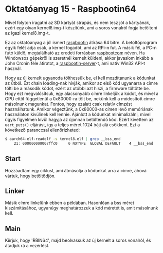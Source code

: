 Oktatóanyag 15 - Raspbootin64
=============================

Mivel folyton iragatni az SD kártyát strapás, és nem tesz jót a kártyának, ezért egy olyan kernel8.img-t készítünk,
ami a soros vonalról fogja betölteni az igazi kernel8.img-t.

Ez az oktatóanyag a jól ismert [raspbootin](https://github.com/mrvn/raspbootin) átírása 64 bitre.
A betöltőprogram egyik felét adja csak, a kernel fogadót, ami az RPi-n fut. A másik fél, a PC-n futó küldő,
megtalálható az eredeti forrásban [raspbootcom](https://github.com/mrvn/raspbootin/blob/master/raspbootcom/raspbootcom.cc) néven.
Ha Windowsos gépekről is szeretnél kernelt küldeni, akkor javaslom inkább a John Cronin féle átiratot, a
[raspbootin-server](https://github.com/jncronin/rpi-boot/blob/master/raspbootin-server.c)-t, ami natív Win32 API-t használ.

Hogy az új kernelt ugyanoda tölthessük be, el kell mozdítanunk a kódunkat az útból. Ezt chain loading-nak hívják, amikor
az első kód ugyanarra a címre tölti be a második kódot, ezért az utóbbi azt hiszi, a firmware töltötte be.
Hogy ezt megvalósítsuk, egy alacsonyabb címre linkeljük a kódot, és mivel a GPU ettől függetlenül a 0x80000-ra tölt be,
nekünk kell a módosított címre másolnunk magunkat. Fontos, hogy ezalatt csak relatív címzést használhatunk. Amikor
végeztünk, a 0x80000-as címen lévő memóriának használaton kívülinek kell lennie. Ajánlott a kódunkat minimalizálni, mivel
úgyis figyelmen kívül hagyja az újonnan betöltendő kód. Ezért kivettem az `uart_puts()` eljárást, így a teljes méret
1024 bájt alá csökkent. Ezt a következő paranccsal ellenőrizheted:

```sh
$ aarch64-elf-readelf -s kernel8.elf | grep __bss_end
    21: 000000000007ffc0     0 NOTYPE  GLOBAL DEFAULT    4 __bss_end
```

Start
-----

Hozzáadtam egy ciklust, ami átmásolja a kódunkat arra a címre, ahová vártuk, hogy betöltődjön.

Linker
------

Másik címre linkelünk ebben a példában. Hasonlóan a bss méret kiszámításához, ugyanúgy meghatározzuk a kód
méretét is, amit másolnunk kell.

Main
----

Kiírjuk, hogy 'RBIN64', majd beolvassuk az új kernelt a soros vonalról, és átadjuk rá a vezérlést.
